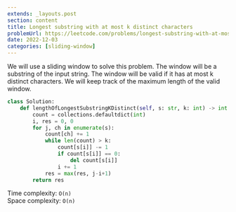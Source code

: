 ```yaml
---
extends: _layouts.post
section: content
title: Longest substring with at most k distinct characters
problemUrl: https://leetcode.com/problems/longest-substring-with-at-most-k-distinct-characters/
date: 2022-12-03
categories: [sliding-window]
---
```


We will use a sliding window to solve this problem. The window will be a substring of the input string. The window will be valid if it has at most k distinct characters. We will keep track of the maximum length of the valid window.

```python
class Solution:
    def lengthOfLongestSubstringKDistinct(self, s: str, k: int) -> int:
        count = collections.defaultdict(int)
        i, res = 0, 0
        for j, ch in enumerate(s):
            count[ch] += 1
            while len(count) > k:
                count[s[i]] -= 1
                if count[s[i]] == 0:
                    del count[s[i]]
                i += 1
            res = max(res, j-i+1)    
        return res
```

Time complexity: `O(n)` <br/> 
Space complexity: `O(n)`